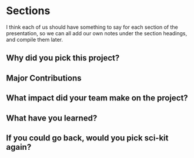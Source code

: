 # Sections


I think each of us should have something to say for each section of the presentation, so we can all add our own notes under the section headings, and compile them later. 


## Why did you pick this project? 



## Major Contributions



## What impact did your team make on the project?



## What have you learned?



## If you could go back, would you pick sci-kit again?
